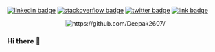 
[![linkedin badge](https://img.shields.io/badge/Deepak_Kumrawat-30302f?style=flat&logo=linkedin)](https://www.linkedin.com/in/deepak-kumrawat/)
[![stackoverflow badge](https://img.shields.io/badge/Deepak_Kumrawat-30302f?style=flat&logo=stackoverflow)](https://stackoverflow.com/users/11618893/deepak-kumrawat?tab=profile)
[![twitter badge](https://img.shields.io/badge/@kumrawat2607-30302f?style=flat&logo=twitter)](https://twitter.com/kumrawat2607)
[![link badge](https://img.shields.io/badge/deepak2607.github.io-30302f?style=flat&logo=link)](https://deepak2607.github.io)
<p align="center">
  <img src="https://komarev.com/ghpvc/?username=Deepak2607" alt="https://github.com/Deepak2607/" />
</p>

### Hi there 👋



<!--
**Deepak2607/Deepak2607** is a ✨ _special_ ✨ repository because its `README.md` (this file) appears on your GitHub profile.

Here are some ideas to get you started:

- 🔭 I’m currently working on ...
- 🌱 I’m currently learning ...
- 👯 I’m looking to collaborate on ...
- 🤔 I’m looking for help with ...
- 💬 Ask me about ...
- 📫 How to reach me: ...
- 😄 Pronouns: ...
- ⚡ Fun fact: ...
-->
